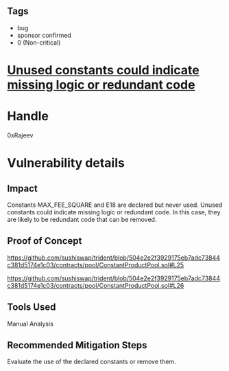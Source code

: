 ## Tags

- bug
- sponsor confirmed
- 0 (Non-critical)

# [Unused constants could indicate missing logic or redundant code](https://github.com/code-423n4/2021-09-sushitrident-findings/issues/43) 

# Handle

0xRajeev


# Vulnerability details

## Impact

Constants MAX_FEE_SQUARE and E18 are declared but never used. Unused constants could indicate missing logic or redundant code. In this case, they are likely to be redundant code that can be removed.

## Proof of Concept

https://github.com/sushiswap/trident/blob/504e2e2f3929175eb7adc73844c381d5174e1c03/contracts/pool/ConstantProductPool.sol#L25

https://github.com/sushiswap/trident/blob/504e2e2f3929175eb7adc73844c381d5174e1c03/contracts/pool/ConstantProductPool.sol#L26

## Tools Used
Manual Analysis

## Recommended Mitigation Steps

Evaluate the use of the declared constants or remove them.


